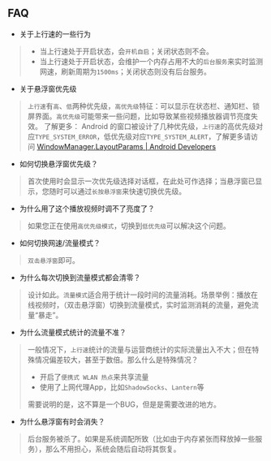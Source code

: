 ## FAQ


- 关于上行速的一些行为
> - 当上行速处于开启状态，会`开机自启`；关闭状态则不会。
> - 当上行速处于开启状态，会维护一个内存占用不大的`后台服务`来实时监测网速，刷新周期为`1500ms`；关闭状态则没有后台服务。

- 关于悬浮窗优先级
> `上行速`有`高`、`低`两种优先级，`高优先级`特征：可以显示在状态栏、通知栏、锁屏界面。`高优先级`可能带来一些问题，比如导致某些视频播放器调节亮度失效。
>   了解更多：
>   Android 的窗口被设计了几种优先级，`上行速`的高优先级对应`TYPE_SYSTEM_ERROR`，低优先级对应`TYPE_SYSTEM_ALERT`，了解更多请访问
>   [WindowManager.LayoutParams | Android Developers](https://developer.android.com/reference/android/view/WindowManager.LayoutParams.html#type)

- 如何切换悬浮窗优先级？
> 首次使用时会显示一次优先级选择对话框，在此处可作选择；当悬浮窗已显示，您随时可以通过`长按悬浮窗`来快速切换优先级。

- 为什么用了这个播放视频时调不了亮度了？
> 如果您正在使用`高优先级模式`，切换到`低优先级`可以解决这个问题。

- 如何切换网速/流量模式？
> `双击悬浮窗`即可。

- 为什么每次切换到流量模式都会清零？
> 设计如此。`流量模式`适合用于统计一段时间的流量消耗。场景举例：播放在线视频时，（双击悬浮窗）切换到流量模式，实时监测消耗的流量，避免流量“暴走”。

- 为什么流量模式统计的流量不准？
> 一般情况下，`上行速`统计的流量与运营商统计的实际流量出入不大；但在特殊情况偏差较大，甚至于数倍。那么什么是特殊情况？
> - 开启了`便携式 WLAN 热点`来共享流量
> - 使用了上网代理App，比如`ShadowSocks`、`Lantern`等
>
> 需要说明的是，这不算是一个BUG，但是是需要改进的地方。

- 为什么悬浮窗有时会消失？
> 后台服务被杀了。如果是系统调配所致（比如由于内存紧张而释放掉一些服务），那么不用担心，系统会随后自动将其恢复。